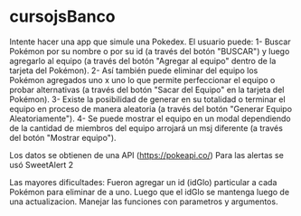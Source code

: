 # cursojsBanco
Intente hacer una app que simule una Pokedex.
El usuario puede:
1- Buscar Pokémon por su nombre o por su id (a través del botón "BUSCAR") y luego agregarlo al equipo (a través del botón "Agregar al equipo" dentro de la tarjeta del Pokémon).
2- Así también puede eliminar del equipo los Pokémon agregados uno x uno lo que permite perfeccionar el equipo o probar alternativas (a través del botón "Sacar del Equipo" en la tarjeta del Pokémon).
3- Existe la posibilidad de generar en su totalidad o terminar el equipo en proceso de manera aleatoria (a través del botón "Generar Equipo Aleatoriamente").
4- Se puede mostrar el equipo en un modal dependiendo de la cantidad de miembros del equipo arrojará un msj diferente (a través del botón "Mostrar equipo").

Los datos se obtienen de una API (https://pokeapi.co/)
Para las alertas se usó SweetAlert 2

Las mayores dificultades:
Fueron agregar un id (idGlo) particular a cada Pokémon para eliminar de a uno.
Luego que el idGlo se mantenga luego de una actualizacion.
Manejar las funciones con parametros y argumentos.